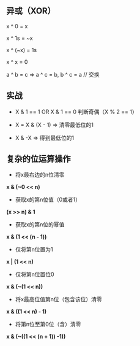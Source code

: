 ## 异或（XOR）
x ^ 0 = x

x ^ 1s = ~x

x ^ (~x) = 1s

x ^ x = 0

a ^ b = c => a ^ c = b, b ^ c = a // 交换


## 实战
- X & 1 == 1 OR X & 1 == 0 判断奇偶（X % 2 == 1）

- X = X & (X - 1) => 清零最低位的1

- X & -X => 得到最低位的1

## 复杂的位运算操作
- 将x最右边的n位清零

**x & (~0 << n)**

- 获取x的第n位值（0或者1）

**(x >> n) & 1**

- 获取x的第n位的幂值

**x & (1 << (n - 1))**

- 仅将第n位置为1

**x | (1 << n)**

- 仅将第n位置位0

**x & (~(1 << n))**

- 将x最高位值第n位（包含该位）清零

**x & ((1 << n) - 1)**

- 将第n位至第0位（含）清零

**x & (~((1 << (n + 1)) -1))**

